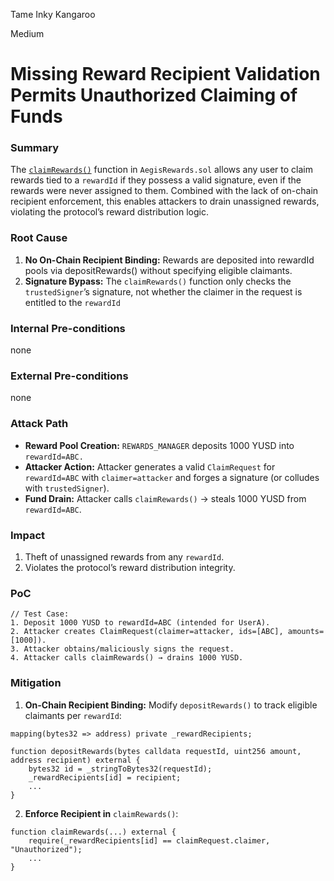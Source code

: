 Tame Inky Kangaroo

Medium

# Missing Reward Recipient Validation Permits Unauthorized Claiming of Funds

### Summary

The [`claimRewards()`](https://github.com/sherlock-audit/2025-04-aegis-op-grant/blob/main/aegis-contracts/contracts/AegisRewards.sol#L91-L127) function in `AegisRewards.sol` allows any user to claim rewards tied to a `rewardId` if they possess a valid signature, even if the rewards were never assigned to them. Combined with the lack of on-chain recipient enforcement, this enables attackers to drain unassigned rewards, violating the protocol’s reward distribution logic.

### Root Cause

1. **No On-Chain Recipient Binding:**
Rewards are deposited into rewardId pools via depositRewards() without specifying eligible claimants.
2. **Signature Bypass:**
The `claimRewards()` function only checks the `trustedSigner`’s signature, not whether the claimer in the request is entitled to the `rewardId`

### Internal Pre-conditions

none

### External Pre-conditions

none

### Attack Path

- **Reward Pool Creation:** `REWARDS_MANAGER` deposits 1000 YUSD into `rewardId=ABC.`
- **Attacker Action:** Attacker generates a valid `ClaimRequest` for `rewardId=ABC` with `claimer=attacker` and forges a signature (or colludes with `trustedSigner`).
- **Fund Drain:** Attacker calls `claimRewards()` → steals 1000 YUSD from `rewardId=ABC`.


### Impact

1. Theft of unassigned rewards from any `rewardId`.
2. Violates the protocol’s reward distribution integrity.

### PoC

```solidity
// Test Case:
1. Deposit 1000 YUSD to rewardId=ABC (intended for UserA).
2. Attacker creates ClaimRequest(claimer=attacker, ids=[ABC], amounts=[1000]).
3. Attacker obtains/maliciously signs the request.
4. Attacker calls claimRewards() → drains 1000 YUSD.
```

### Mitigation

1. **On-Chain Recipient Binding:**
Modify `depositRewards()` to track eligible claimants per `rewardId`:
```solidity
mapping(bytes32 => address) private _rewardRecipients;

function depositRewards(bytes calldata requestId, uint256 amount, address recipient) external {
    bytes32 id = _stringToBytes32(requestId);
    _rewardRecipients[id] = recipient;
    ...
}
```
2. **Enforce Recipient in** `claimRewards()`:
```solidity
function claimRewards(...) external {
    require(_rewardRecipients[id] == claimRequest.claimer, "Unauthorized");
    ...
}
```